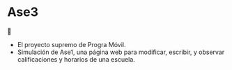 # Ase3
🤨
- El proyecto supremo de Progra Móvil.
- Simulación de Ase1, una página web para modificar, escribir, y observar calificaciones y horarios de una escuela.
